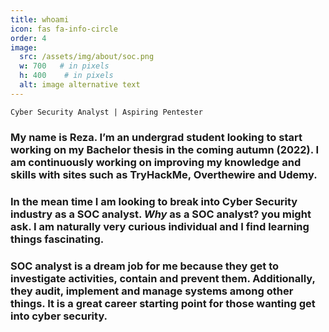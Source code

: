 ```yaml
---
title: whoami
icon: fas fa-info-circle
order: 4
image:
  src: /assets/img/about/soc.png
  w: 700   # in pixels
  h: 400    # in pixels
  alt: image alternative text
---
```


```
Cyber Security Analyst | Aspiring Pentester 

```
### My name is Reza. I’m an undergrad student looking to start working on my Bachelor thesis in the coming autumn (2022). I am continuously working on improving my knowledge and skills with sites such as TryHackMe, Overthewire and Udemy.

### In the mean time I am looking to break into Cyber Security industry as a SOC analyst. ***Why*** as a SOC analyst? you might ask. I am naturally very curious individual and I find learning things fascinating.

### SOC analyst is a dream job for me because they get to investigate activities, contain and prevent them. Additionally, they audit, implement and manage systems among other things. It is a great career starting point for those wanting get into cyber security.